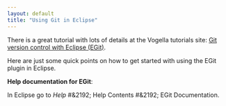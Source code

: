 ```yaml
---
layout: default 
title: "Using Git in Eclipse"
---
```


There is a great tutorial with lots of details at the Vogella tutorials site: 
[Git version control with Eclipse (EGit)](http://www.vogella.com/tutorials/EclipseGit/article.html).

Here are just some quick points on how to get started with using the EGit plugin in Eclipse.

**Help documentation for EGit**: 

In Eclipse go to *Help* #&2192; Help  Contents  #&2192; EGit Documentation. 

<br>
<br>
		
